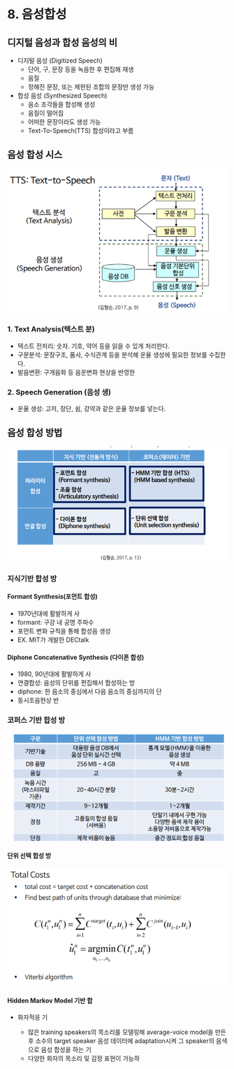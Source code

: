 # 8. 음성합성

## 디지털 음성과 합성 음성의 비

* 디지털 음성 \(Digitized Speech\) 
  * 단어, 구, 문장 등을 녹음한 후 편집해 재생
  * 음질 
  * 정해진 문장, 또는 제한된 조합의 문장만 생성 가능
* 합성 음성 \(Synthesized Speech\) 
  * 음소 조각들을 합성해 생성
  * 음질이 떨어짐 
  * 어떠한 문장이라도 생성 가능 
  * Text-To-Speech\(TTS\) 합성이라고 부름

## 음성 합성 시스

![](../.gitbook/assets/2020-08-01-212302.png)

### 1. Text Analysis\(텍스트 분\)

* 텍스트 전처리: 숫자. 기호, 약어 등을 읽을 수 있게 처리한다.
* 구문분석: 문장구조, 품사, 수식관계 등을 분석해 운율 생성에 필요한 정보를 수집한다.
* 발음변환: 구개음화 등 음운변화 현상을 반영한

### 2. Speech Generation \(음성 생\)

* 운율 생성: 고저, 장단, 쉼, 강약과 같은 운율 정보를 넣는다.

## 음성 합성 방법

![](../.gitbook/assets/2020-08-01-212631.png)

### 지식기반 합성 방

#### Formant Synthesis\(포먼트 합성\)

* 1970년대에 활발하게 사
* formant: 구강 내 공명 주파수
* 포먼트 변화 규칙을 통해 합성음 생성
* EX. MIT가 개발한 DECtalk

#### Diphone Concatenative Synthesis \(다이폰 합성\)

* 1980, 90년대에 활발하게 사
* 연결합성: 음성의 단위를 편집해서 합성하는 방
* diphone: 한 음소의 중심에서 다음 음소의 중심까지의 단
* 동시조음현상 반

### 코퍼스 기반 합성 방

![](../.gitbook/assets/2020-08-01-213750.png)

#### 단위 선택 합성 방

![](../.gitbook/assets/2020-08-01-214035.png)

#### Hidden Markov Model 기반 합

* 화자적응 기

  * 많은 training speakers의 목소리를 모델링해 average-voice model을 만든 후 소수의 target speaker 음성 데이터에 adaptation시켜 그 speaker의 음색으로 음성 합성을 하는 기
  * 다양한 화자의 목소리 및 감정 표현이 가능하



